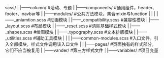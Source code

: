 ﻿scss/
|
|——column/					#活动、专题
|
|——components/				#通用组件，header、footer、navbar等
|
|——modules/					#公共方法模块，集合mixin与function
|   |
|	|——_aniamtion.scss 		#动画模块
|	|——_compatibility.scss  #兼容性模块
|	|——_layout.scss 		#布局模块
|	|——_reset.scss 			#清除基础样式模块
|	|——_shapes.scss 		#绘图模块
|	|——_typography.scss 	#文本排版模块
|	|——_utilities.scss 		#辅助工具模块
|	|
|	|——common-modules.scss 	#入口文件，引入全部模块，样式文件调用该入口文件
|	|
|——pages/					#页面独有的样式部分，它们不应当被复用
|
|——vander/					#第三方样式文件
|
|——variables/				#项目变量